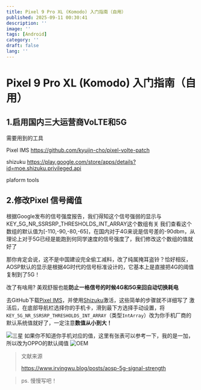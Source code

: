 ```yaml
---
title: Pixel 9 Pro XL (Komodo) 入门指南（自用）
published: 2025-09-11 00:30:41
description: ''
image: ''
tags: [Android]
category: ''
draft: false 
lang: ''
---
```


# Pixel 9 Pro XL (Komodo) 入门指南（自用）



## 1.启用国内三大运营商VoLTE和5G

需要用到的工具

Pixel IMS https://github.com/kyujin-cho/pixel-volte-patch

shizuku https://play.google.com/store/apps/details?id=moe.shizuku.privileged.api

plaform tools 



## 2.修改Pixel 信号阈值

根据Google发布的信号强度报告，我们得知这个信号强弱的显示与KEY_5G_NR_SSRSRP_THRESHOLDS_INT_ARRAY这个数组有关
我们查看这个数组的默认值为[-110,-90,-80,-65]，在国内对于4G来说是信号差的-90dbm，从理论上对于5G已经是能跑到何同学速度的信号强度了，我们修改这个数组的值就好了

那你肯定会说，这不是中国建设完全偷工减料，改了纯属掩耳盗铃？恰好相反，AOSP默认的显示是根据4G时代的信号标准设计的，它基本上是直接把4G的阈值复制到了5G！

改了有啥用? 美观舒服也能**防止一格信号的时候4G和5G来回自动切换耗电**

去GitHub下载[Pixel IMS](https://github.com/kyujin-cho/pixel-volte-patch)，并使用[Shizuku](https://play.google.com/store/apps/details?id=moe.shizuku.privileged.api)激活，这些简单的步骤就不详细写了
 激活后，在底部导航栏选择你的手机卡，滑到最下方选择手动设置，将`KEY_5G_NR_SSRSRP_THRESHOLDS_INT_ARRAY`（类型`IntArray`）改为你手机厂商的默认系统值就好了，一定注意**数值从小到大！**

![三星](https://www.irvingwu.blog/assets/pixelims.6bGkkyK9.webp)
如果你不知道你手机对应的值，这里有张表可以参考一下，我的是一加，所以改为OPPO的默认阈值
![OEM](https://www.irvingwu.blog/assets/array.2cs0b3F1.webp)

> 文献来源
>
> https://www.irvingwu.blog/posts/aosp-5g-signal-strength

> ps. 慢慢写吧！
